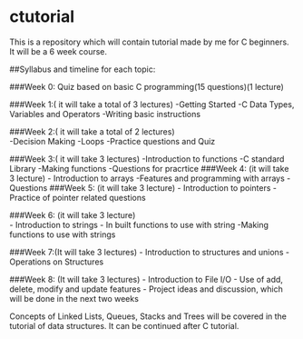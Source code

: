 # ctutorial
This is a repository which will contain tutorial made by me for C beginners. It will be a 6 week course.

##Syllabus and timeline for each topic:

###Week 0: Quiz based on basic C programming(15 questions)(1 lecture)

###Week 1:( it will take a total of 3 lectures) 
        -Getting Started
        -C Data Types, Variables and Operators
        -Writing basic instructions
        
###Week 2:( it will take a total of 2 lectures)        
        -Decision Making
        -Loops
        -Practice questions and Quiz
        
###Week 3:( it will take 3 lectures)
        -Introduction to functions
        -C standard Library
        -Making functions
        -Questions for pracrtice
###Week 4: (it will take 3 lecture)
        - Introduction to arrays
        -Features and programming with arrays
        - Questions
###Week 5: (it will take 3 lecture)
        - Introduction to pointers
        -Practice of pointer related questions
        
###Week 6: (it will take 3 lecture)    
        - Introduction to strings
        - In built functions to use with string
        -Making functions to use with strings
        
###Week 7:(It will take 3 lectures)
        - Introduction to structures and unions
        - Operations on Structures
        
###Week 8: (It will take 3 lectures)
        - Introduction to File I/O
        - Use of add, delete, modify and update features
        - Project ideas and discussion, which will be done in the next two weeks
        
Concepts of Linked Lists, Queues, Stacks and Trees will be covered in the tutorial of data structures. It can be continued after C tutorial.        


